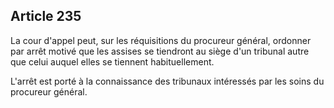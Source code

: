 Article 235
----
La cour d'appel peut, sur les réquisitions du procureur général, ordonner par
arrêt motivé que les assises se tiendront au siège d'un tribunal autre que celui
auquel elles se tiennent habituellement.

L'arrêt est porté à la connaissance des tribunaux intéressés par les soins du
procureur général.
